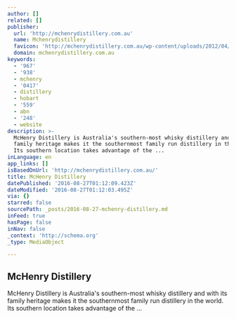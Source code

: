 ```yaml
---
author: []
related: []
publisher:
  url: 'http://mchenrydistillery.com.au'
  name: Mchenrydistillery
  favicon: 'http://mchenrydistillery.com.au/wp-content/uploads/2012/04/login-logo1.png'
  domain: mchenrydistillery.com.au
keywords:
  - '967'
  - '938'
  - mchenry
  - '0417'
  - distillery
  - hobart
  - '559'
  - abn
  - '248'
  - website
description: >-
  McHenry Distillery is Australia's southern-most whisky distillery and with its
  family heritage makes it the southernmost family run distillery in the world.
  Its southern location takes advantage of the ...
inLanguage: en
app_links: []
isBasedOnUrl: 'http://mchenrydistillery.com.au/'
title: McHenry Distillery
datePublished: '2016-08-27T01:12:09.423Z'
dateModified: '2016-08-27T01:12:03.495Z'
via: {}
starred: false
sourcePath: _posts/2016-08-27-mchenry-distillery.md
inFeed: true
hasPage: false
inNav: false
_context: 'http://schema.org'
_type: MediaObject

---
```

<article style=""><h1>McHenry Distillery</h1><p>McHenry Distillery is Australia's southern-most whisky distillery and with its family heritage makes it the southernmost family run distillery in the world. Its southern location takes advantage of the ...</p></article>